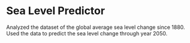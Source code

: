 # Sea Level Predictor

Analyzed the dataset of the global average sea level change since 1880.
Used the data to predict the sea level change through year 2050.
